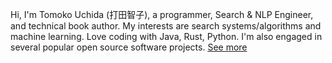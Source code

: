 Hi, I'm Tomoko Uchida (打田智子), a programmer, Search & NLP Engineer, and technical book author. My interests are search systems/algorithms and machine learning. Love coding with Java, Rust, Python. I'm also engaged in several popular open source software projects. [See more](./profile.md)

